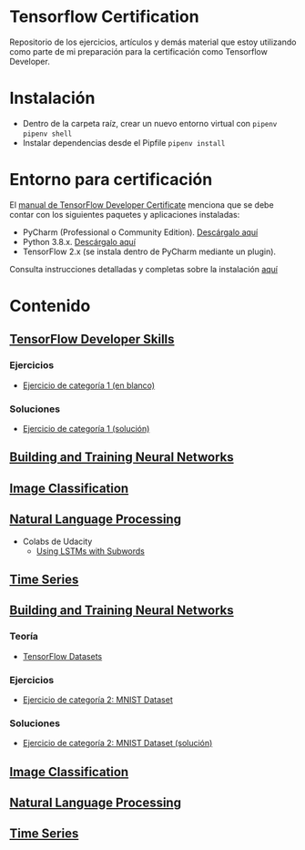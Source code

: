 # Tensorflow Certification
Repositorio de los ejercicios, artículos y demás material que estoy utilizando como parte de mi preparación para la certificación como Tensorflow Developer.

# Instalación
- Dentro de la carpeta raíz, crear un nuevo entorno virtual con `pipenv`
```pipenv shell```
- Instalar dependencias desde el Pipfile
```pipenv install```

# Entorno para certificación
El [manual de TensorFlow Developer Certificate](https://www.tensorflow.org/extras/cert/TF_Certificate_Candidate_Handbook.pdf) menciona que se debe contar con los siguientes paquetes y aplicaciones instaladas:

- PyCharm (Professional o Community Edition). [Descárgalo aquí](https://www.jetbrains.com/pycharm/download/)
- Python 3.8.x. [Descárgalo aquí](https://www.python.org/downloads/release/python-380)
- TensorFlow 2.x (se instala dentro de PyCharm mediante un plugin).

Consulta instrucciones detalladas y completas sobre la instalación [aquí](https://www.tensorflow.org/extras/cert/Setting_Up_TF_Developer_Certificate_Exam.pdf)

# Contenido
## [TensorFlow Developer Skills](1-TensorflowDeveloperSkills)
### Ejercicios
- [Ejercicio de categoría 1 (en blanco)](1-TensorflowDeveloperSkills/Category1.py)
### Soluciones
- [Ejercicio de categoría 1 (solución)](1-TensorflowDeveloperSkills/Category1Solution.py)
## [Building and Training Neural Networks](https://github.com/Krax7/tensorflowCertification/tree/master/2-BuildingTrainingNN)
## [Image Classification](https://github.com/Krax7/tensorflowCertification/tree/master/3-ImageClassification)
## [Natural Language Processing](https://github.com/Krax7/tensorflowCertification/tree/master/4-NaturalLanguageProcessing)
- Colabs de Udacity
  - [Using LSTMs with Subwords](https://colab.sandbox.google.com/github/tensorflow/examples/blob/master/courses/udacity_intro_to_tensorflow_for_deep_learning/l10c01_nlp_lstms_with_reviews_subwords_dataset.ipynb)
## [Time Series](https://github.com/Krax7/tensorflowCertification/tree/master/5-TimeSeries)
## [Building and Training Neural Networks](2-BuildingTrainingNN)
### Teoría
- [TensorFlow Datasets](2-BuildingTrainingNN/TFDatasets.ipynb)
### Ejercicios
- [Ejercicio de categoría 2: MNIST Dataset](2-BuildingTrainingNN/Excercises/Category2-Question.py)
### Soluciones
- [Ejercicio de categoría 2: MNIST Dataset (solución)](2-BuildingTrainingNN/Solutions/Category2-Solution.py)
## [Image Classification](3-ImageClassification)
## [Natural Language Processing](4-NaturalLanguageProcessing)
## [Time Series](5-TimeSeries)

